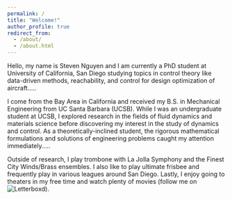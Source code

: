```yaml
---
permalink: /
title: "Welcome!"
author_profile: true
redirect_from: 
  - /about/
  - /about.html
---
```





Hello, my name is Steven Nguyen and I am currently a PhD student at University of California, San Diego studying topics in control theory like data-driven methods, reachability, and control for design optimization of aircraft.....

I come from the Bay Area in California and received my B.S. in Mechanical Engineering from UC Santa Barbara (UCSB). While I was an undergraduate student at UCSB, I explored research in the fields of fluid dynamics and materials science before discovering my interest in the study of dynamics and control. As a theoretically-inclined student, the rigorous mathematical formulations and solutions of engineering problems caught my attention immediately.....

Outside of research, I play trombone with La Jolla Symphony and the Finest City Winds/Brass ensembles. I also like to play ultimate frisbee and frequently play in various leagues around San Diego. Lastly, I enjoy going to theaters in my free time and watch plenty of movies (follow me on ![Letterboxd](https://boxd.it/1irUV)).
